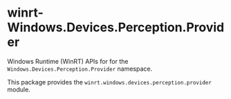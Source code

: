 <!-- warning: Please don't edit this file. It was automatically generated. -->

# winrt-Windows.Devices.Perception.Provider

Windows Runtime (WinRT) APIs for for the `Windows.Devices.Perception.Provider` namespace.

This package provides the `winrt.windows.devices.perception.provider` module.
